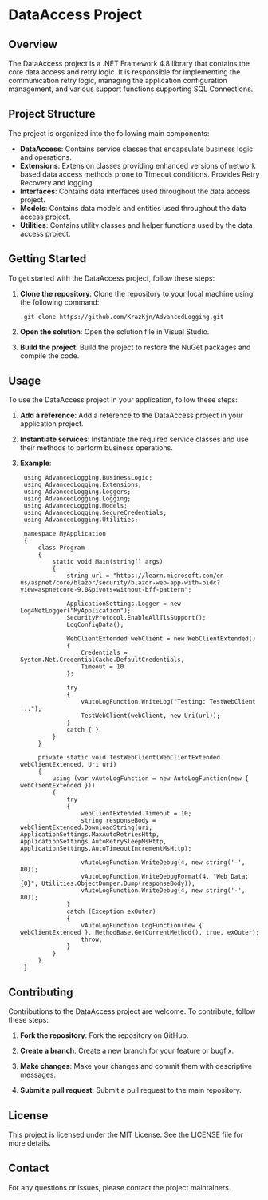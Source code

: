 ﻿# DataAccess Project

## Overview
The DataAccess project is a .NET Framework 4.8 library that contains the core data access and retry logic. It is responsible for implementing the communication retry logic, managing the application configuration management, and various support functions supporting SQL Connections.

## Project Structure
The project is organized into the following main components:

- **DataAccess**: Contains service classes that encapsulate business logic and operations.
- **Extensions**: Extension classes providing enhanced versions of network based data access methods prone to Timeout conditions. Provides Retry Recovery and logging.
- **Interfaces**: Contains data interfaces used throughout the data access project.
- **Models**: Contains data models and entities used throughout the data access project.
- **Utilities**: Contains utility classes and helper functions used by the data access project.

## Getting Started
To get started with the DataAccess project, follow these steps:

1. **Clone the repository**: Clone the repository to your local machine using the following command:
			
		git clone https://github.com/KrazKjn/AdvancedLogging.git

2. **Open the solution**: Open the solution file in Visual Studio.

3. **Build the project**: Build the project to restore the NuGet packages and compile the code.

## Usage
To use the DataAccess project in your application, follow these steps:

1. **Add a reference**: Add a reference to the DataAccess project in your application project.

2. **Instantiate services**: Instantiate the required service classes and use their methods to perform business operations.

3. **Example**:

        using AdvancedLogging.BusinessLogic;
        using AdvancedLogging.Extensions;
        using AdvancedLogging.Loggers;
        using AdvancedLogging.Logging;
        using AdvancedLogging.Models;
        using AdvancedLogging.SecureCredentials;
        using AdvancedLogging.Utilities;
 
		namespace MyApplication
		{
			class Program
			{
				static void Main(string[] args)
				{
                    string url = "https://learn.microsoft.com/en-us/aspnet/core/blazor/security/blazor-web-app-with-oidc?view=aspnetcore-9.0&pivots=without-bff-pattern";

                    ApplicationSettings.Logger = new Log4NetLogger("MyApplication");
                    SecurityProtocol.EnableAllTlsSupport();
                    LogConfigData();
 
					WebClientExtended webClient = new WebClientExtended()
					{
					    Credentials = System.Net.CredentialCache.DefaultCredentials,
					    Timeout = 10
					};

					try
					{
					    vAutoLogFunction.WriteLog("Testing: TestWebClient ...");
					    TestWebClient(webClient, new Uri(url));
					}
					catch { }
				}
			}

			private static void TestWebClient(WebClientExtended webClientExtended, Uri uri)
			{
			    using (var vAutoLogFunction = new AutoLogFunction(new { webClientExtended }))
			    {
			        try
			        {
			            webClientExtended.Timeout = 10;
			            string responseBody = webClientExtended.DownloadString(uri, ApplicationSettings.MaxAutoRetriesHttp, ApplicationSettings.AutoRetrySleepMsHttp, ApplicationSettings.AutoTimeoutIncrementMsHttp);

			            vAutoLogFunction.WriteDebug(4, new string('-', 80));
			            vAutoLogFunction.WriteDebugFormat(4, "Web Data: {0}", Utilities.ObjectDumper.Dump(responseBody));
			            vAutoLogFunction.WriteDebug(4, new string('-', 80));
			        }
			        catch (Exception exOuter)
			        {
			            vAutoLogFunction.LogFunction(new { webClientExtended }, MethodBase.GetCurrentMethod(), true, exOuter);
			            throw;
			        }
			    }
			}
		}


## Contributing
Contributions to the DataAccess project are welcome. To contribute, follow these steps:

1. **Fork the repository**: Fork the repository on GitHub.

2. **Create a branch**: Create a new branch for your feature or bugfix.

3. **Make changes**: Make your changes and commit them with descriptive messages.

4. **Submit a pull request**: Submit a pull request to the main repository.

## License
This project is licensed under the MIT License. See the LICENSE file for more details.

## Contact
For any questions or issues, please contact the project maintainers.
